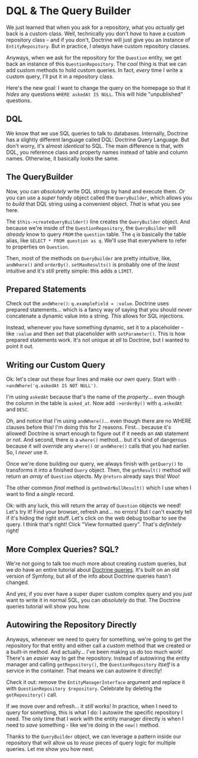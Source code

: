 # DQL & The Query Builder

We just learned that when you ask for a repository, what you *actually*
get back is a custom class. Well, technically you don't *have* to have a custom
repository class - and if you don't, Doctrine will just give you an instance of
`EntityRepository`. But in practice, I *always* have custom repository classes.

Anyways, when we ask for the repository for the `Question` entity, we get back
an instance of this `QuestionRepository`. The *cool* thing is that we can add custom
methods to hold custom queries. In fact, *every* time I write a custom query,
I'll put it in a repository class.

Here's the new goal: I want to change the query on the homepage so that it
*hides* any questions `WHERE askedAt IS NULL`. This will hide "unpublished"
questions.

## DQL

We know that we use SQL queries to talk to databases. Internally, Doctrine has a
slightly different language called DQL: Doctrine Query Language. But don't worry,
it's almost *identical* to SQL. The main difference is that, with DQL, you
reference class and property names instead of table and column names. Otherwise,
it basically looks the same.

## The QueryBuilder

Now, you can *absolutely*  write DQL strings by hand and execute them. *Or* you
can use a *super* handy object called the `QueryBuilder`, which allows you to
*build* that DQL string using a convenient object. *That* is what you see here.

The `$this->createQueryBuilder()` line creates the `QueryBuilder` object. And
because we're inside of the `QuestionRepository`, the `QueryBuilder` will *already*
know to query `FROM` the `question` table. The `q` is basically the table alias,
like `SELECT * FROM question as q`. We'll use that everywhere to refer to
properties on `Question`.

Then, most of the methods on  `QueryBuilder` are pretty intuitive, like,
`andWhere()` and `orderBy()`. `setMaxResults()` is probably one of the *least*
intuitive and it's still pretty simple: this adds a `LIMIT`.

## Prepared Statements

Check out the `andWhere()`: `q.exampleField = :value`. Doctrine uses prepared
statements... which is a fancy way of saying that you should *never* concatenate
a dynamic value into a string. *This* allows for SQL injections.

Instead, whenever you have something dynamic, set it to a placeholder - like `:value`
and then *set* that placeholder with `setParameter()`. This is how prepared
statements work. It's not unique at *all* to Doctrine, but I wanted to point it out.

## Writing our Custom Query

Ok: let's clear out these four lines and make our *own* query. Start with
`->andWhere('q.askedAt IS NOT NULL')`.

I'm using `askedAt` because that's the name of the *property*... even though
the column in the table is `asked_at`. Now add `->orderBy()` with
`q.askedAt` and `DESC`.

Oh, and notice that I'm using `andWhere()`... even though there are no WHERE
clauses before this! I'm doing this for 2 reasons. First... because it's allowed!
Doctrine is smart enough to figure out if it needs an `AND` statement or not.
And second, there *is* a `where()` method... but it's kind of dangerous because
it will *override* any `where()` or `andWhere()` calls that you had earlier. So,
I *never* use it.

Once we're done building our query, we always finish with `getQuery()` to
transforms it into a finished `Query` object. Then, the `getResult()` method will
return an *array* of `Question` objects. My `@return` already says this! Woo!

The other common *final* method is `getOneOrNullResult()` which I use when I want
to find a *single* record.

Ok: with any luck, this will return the array of `Question` objects we need!
Let's try it! Find your browser, refresh and... no errors! But I can't exactly
tell if it's hiding the right stuff. Let's click on the web debug toolbar to see
the query. I think that's right! Click "View formatted query". That's
*definitely* right!

## More Complex Queries? SQL?

We're not going to talk too much more about creating custom queries, but we *do*
have an entire tutorial about
[Doctrine queries](https://symfonycasts.com/screencast/doctrine-queries). It's
built on an old version of Symfony, but all of the info about Doctrine queries
hasn't changed.

And yes, if you ever have a super duper custom complex query and you *just* want
to write it in normal SQL, you can *absolutely* do that. The Doctrine queries
tutorial will show you how.

## Autowiring the Repository Directly

Anyways, whenever we need to query for something, we're going to get the
repository for that entity and either call a *custom* method that we created or
a built-in method. And actually... I've been making us do too much work!
There's an *easier* way to get the repository. Instead of autowiring the
entity manager and calling `getRepository()`, the `QuestionRepository` *itself*
is a service in the container. That means we can autowire it directly!

Check it out: remove the `EntityManagerInterface` argument and replace it with
`QuestionRepository $repository`. Celebrate by deleting the `getRepository()` call.

If we move over and refresh... it *still* works! In practice, when I
need to query for something, this is what I do: I autowire the specific repository
I need. The only time that I work with the entity manager directly is when I need
to *save* something - like we're doing in the `new()` method.

Thanks to the `QueryBuilder` object, we can leverage a pattern inside our
repository that will allow us to *reuse* pieces of query logic for multiple queries.
Let me show you how next.
